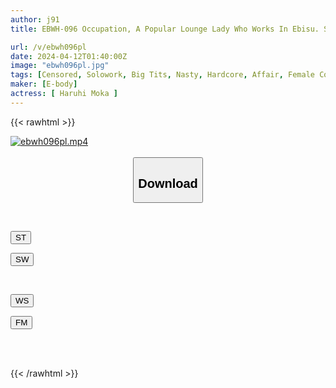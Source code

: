 ```yaml
---
author: j91
title: EBWH-096 Occupation, A Popular Lounge Lady Who Works In Ebisu. Sleepover Affair With A Charming Modern-day Big-breasted JD Who Is In Love With Me. Moka Haruyo.

url: /v/ebwh096pl
date: 2024-04-12T01:40:00Z
image: "ebwh096pl.jpg"
tags: [Censored, Solowork, Big Tits, Nasty, Hardcore, Affair, Female College Student, Kiss	]
maker: [E-body]
actress: [ Haruhi Moka ]
---
```



{{< rawhtml >}}

<div class="video" data-videoid="DZMvzOPYO3CDWY">
    <a href="javascript:;">
        <img src="/v/ebwh096pl/ebwh096pl.jpg" width="WIDTH" height="HEIGHT" alt="ebwh096pl.mp4" loading="lazy">
    </a>
</div>

<script type="text/javascript" src="https://j91.asia/asset/on-demand-st.js"></script>

<br>
  <link rel="stylesheet" href="https://j91.asia/asset/bs5.css">
  
  <center>
  <button class="btn btn-primary" type="button" data-bs-toggle="collapse" data-bs-target=".multi-collapse" aria-expanded="false" aria-controls="multiCollapseExample1 multiCollapseExample2"><h2>Download</h2></button></center>
</p>
<div class="row">
  <div class="col">
    <div class="collapse multi-collapse" id="multiCollapseExample1">
      <div class="card card-body">
	      	      <br>
<div class="buttons">  
<p><a href="https://streamtape.to/v/DZMvzOPYO3CDWY" target="_blank"><button class="btn-hover color-3"><i class="fa fa-download"></i> ST</button></a></p>
<p><a href="https://asnwish.com/45kd2oxgksz5" target="_blank"><button class="btn-hover color-2"><i class="fa fa-download"></i> SW</button></a></p></div>
    </div>
  </div>
</div>
  <div class="col">
    <div class="collapse multi-collapse" id="multiCollapseExample2">
      <div class="card card-body">
	      <br>
<div class="buttons">
<p><a href="https://wolfstream.tv/5rcnn5dicz9d"><button class="btn-hover color-9"><i class="fa fa-download"></i> WS</button></a></p>
<p><a href="https://filemoon.sx/d/0hsqco6ff1ly"><button class="btn-hover color-8"><i class="fa fa-download"></i> FM</button></a></p></div>
<br><br>
      </div>
    </div>
  </div>
</div>

{{< /rawhtml >}}